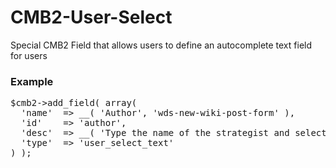 # CMB2-User-Select

Special CMB2 Field that allows users to define an autocomplete text field for users

### Example
<pre>
$cmb2->add_field( array(
  'name'  => __( 'Author', 'wds-new-wiki-post-form' ),
  'id'    => 'author',
  'desc'  => __( 'Type the name of the strategist and select from the dropdown', 'cmb2' ),
  'type'  => 'user_select_text'
) );
</pre>
